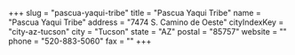 +++
slug = "pascua-yaqui-tribe"
title = "Pascua Yaqui Tribe"
name = "Pascua Yaqui Tribe"
address = "7474 S. Camino de Oeste"
cityIndexKey = "city-az-tucson"
city = "Tucson"
state = "AZ"
postal = "85757"
website = ""
phone = "520-883-5060"
fax = ""
+++
